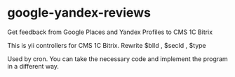 # google-yandex-reviews
 Get feedback from Google Places and Yandex Profiles to CMS 1C Bitrix

This is yii controllers for CMS 1C Bitrix.
Rewrite $blId , $secId , $type

Used by cron.
You can take the necessary code and implement the program in a different way.
